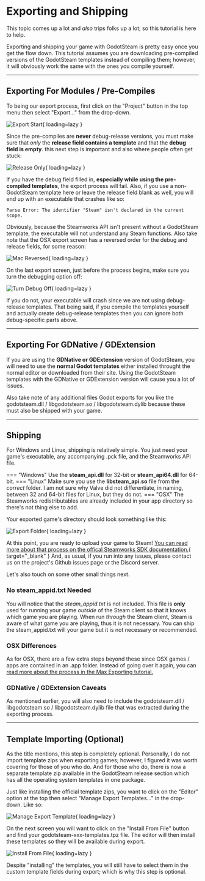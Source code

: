# Exporting and Shipping

This topic comes up a lot and _also_ trips folks up a lot; so this tutorial is here to help.

Exporting and shipping your game with GodotSteam is pretty easy once you get the flow down. This tutorial assumes you are downloading pre-compiled versions of the GodotSteam templates instead of compiling them; however, it will obviously work the same with the ones you compile yourself.

---

## Exporting For Modules / Pre-Compiles

To being our export process, first click on the "Project" button in the top menu then select "Export..." from the drop-down.

![Export Start](/assets/images/export-ship2-1.png){ loading=lazy }

Since the pre-compiles are **never** debug-release versions, you must make sure that _only_ the **release field contains a template** and that the **debug field is empty**. this next step is important and also where people often get stuck:

![Release Only](/assets/images/export-ship2-2.png){ loading=lazy }

If you have the debug field filled in, **especially while using the pre-compiled templates**, the export process will fail. Also, if you use a non-GodotSteam template here or leave the release field blank as well, you will end up with an executable that crashes like so:

````
Parse Error: The identifier "Steam" isn't declared in the current scope.
````

Obviously, because the Steamworks API isn't present without a GodotSteam template, the executable will not understand any Steam functions.  Also take note that the OSX export screen has a reversed order for the debug and release fields, for some reason:

![Mac Reversed](/assets/images/export-ship2-3.png){ loading=lazy }

On the last export screen, just before the process begins, make sure you turn the debugging option off:

![Turn Debug Off](/assets/images/export-ship2-4.png){ loading=lazy }

If you do not, your executable will crash since we are not using debug-release templates. That being said, if you compile the templates yourself and actually create debug-release templates then you can ignore both debug-specific parts above.

---

## Exporting For GDNative / GDExtension

If you are using the **GDNative or GDExtension** version of GodotSteam, you will need to use the **normal Godot templates** either installed throught the normal editor or downloaded from their site.  Using the GodotSteam templates with the GDNative or GDExtension version will cause you a lot of issues.

Also take note of any additional files Godot exports for you like the godotsteam.dll / libgodotsteam.so / libgodotsteam.dylib because these must also be shipped with your game.

---

## Shipping

For Windows and Linux, shipping is relatively simple.  You just need your game's executable, any accompanying .pck file, and the Steamworks API file.

=== "Windows"
	Use the **steam_api.dll** for 32-bit or **steam_api64.dll** for 64-bit.
=== "Linux"
	Make sure you use the **libsteam_api.so** file from the _correct_ folder.  I am not sure why Valve did not differentiate, in naming, between 32 and 64-bit files for Linux, but they do not.
=== "OSX"
	The Steamworks redistributables are already included in your app directory so there's not thing else to add.

Your exported game's directory should look something like this:

![Export Folder](/assets/images/export-ship3-1.png){ loading=lazy }

At this point, you are ready to upload your game to Steam!  [You can read more about that process on the offical Steamworks SDK documentation.](https://partner.steamgames.com/doc/sdk/uploading){ target="_blank" }  And, as usual, if you run into any issues, please contact us on the project's Github issues page or the Discord server.

Let's also touch on some other small things next.

### No steam_appid.txt Needed

You will notice that the _steam_appid.txt_ is not included. This file is **only** used for running your game _outside_ of the Steam client so that it knows which game you are playing.  When run _through_ the Steam client, Steam is aware of what game you are playing, thus it is not necessary.  You can ship the steam_appid.txt will your game but it is not necessary or recommended.

### OSX Differences

As for OSX, there are a few extra steps beyond these since OSX games / apps are contained in an .app folder.  Instead of going over it again, you can [read more about the process in the Max Exporting tutorial.](/tutorials/mac_export/)

### GDNative / GDExtension Caveats

As mentioned earlier, you will also need to include the godotsteam.dll / libgodotsteam.so / libgodotsteam.dylib file that was extracted during the exporting process.

---

## Template Importing (Optional)


As the title mentions, this step is completely optional.  Personally, I do not import template zips when exporting games; however, I figured it was worth covering for those of you who do.  And for those who do, there is now a separate template zip available in the GodotSteam release section which has all the operating system templates in one package.

Just like installing the official template zips, you want to click on the "Editor" option at the top then select "Manage Export Templates..." in the drop-down. Like so:

![Manage Export Template](/assets/images/export-ship1-1.png){ loading=lazy }

On the next screen you will want to click on the "Install From File" button and find your godotsteam-xxx-templates.tpz file. The editor will then install these templates so they will be available during export.

![Install From File](/assets/images/export-ship1-2.png){ loading=lazy }

Despite "installing" the templates, you will still have to select them in the custom template fields during export; which is why this step is optional.